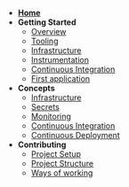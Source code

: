 <!-- markdownlint-disable MD041 -->
<!-- markdownlint-disable MD032 MD033 -->

- [**Home**](/)
- **Getting Started**
  - [Overview](getting_started/overview.md)
  - [Tooling](getting_started/tooling.md)
  - [Infrastructure](getting_started/infrastructure.md)
  - [Instrumentation](getting_started/instrumentation.md)
  - [Continuous Integration](getting_started/ci.md)
  - [First application](getting_started/first_application.md)
- **Concepts**
  - [Infrastructure](concepts/infrastructure.md)
  - [Secrets](concepts/secrets.md)
  - [Monitoring](concepts/monitoring.md)
  - [Continuous Integration](concepts/ci.md)
  - [Continuous Deployment](concepts/cd.md)
- **Contributing**
  - [Project Setup](contributing/project_setup.md)
  - [Project Structure](contributing/project_structure.md)
  - [Ways of working](contributing/ways_of_working.md)
